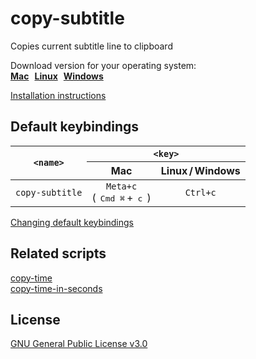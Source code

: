 # copy-subtitle

Copies current subtitle line to clipboard

Download version for your operating system:<br>
**[Mac](./mac)&numsp;[Linux](./linux)&numsp;[Windows](./win)**

[Installation instructions](../README.md#Installation)

## Default keybindings

<table>
  <thead>
    <tr>
      <th rowspan="2"><code>&lt;name&gt;</code></th>
      <th colspan="2"><code>&lt;key&gt;</code></th>
    </tr>
    <tr>
      <th>Mac</th>
      <th>Linux&#8239;/&thinsp;Windows</th>
    </tr>
  </thead>
  <tbody align="center">
    <tr>
      <td><code>copy-subtitle</code></td>
      <td>
        <code>Meta+c</code><br>
        (&#8239;
        <kbd>Cmd&nbsp;⌘</kbd>&#8239;+&thinsp;
        <kbd>c</kbd>
        &#8239;)
      </td>
      <td>
        <code>Ctrl+c</code><br>
      </td>
    </tr>
  </tbody>
</table>

[Changing default keybindings](../README.md#Changing-default-keybindings)

## Related scripts

[copy-time](../copy-time)<br>
[copy-time-in-seconds](../copy-time-in-seconds)

## License

[GNU General Public License v3.0](LICENSE)

